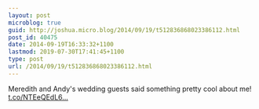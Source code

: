 ```yaml
---
layout: post
microblog: true
guid: http://joshua.micro.blog/2014/09/19/t512836868023386112.html
post_id: 40475
date: 2014-09-19T16:33:32+1100
lastmod: 2019-07-30T17:41:45+1100
type: post
url: /2014/09/19/t512836868023386112.html
---
```

Meredith and Andy's wedding guests said something pretty cool about me! [t.co/NTEeQEdL6...](http://t.co/NTEeQEdL6q)
